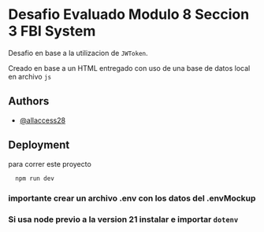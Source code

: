 # Desafio Evaluado Modulo 8 Seccion 3 FBI System

Desafio en base a la utilizacion de `JWToken`.

Creado en base a un HTML entregado con uso de una base de datos local en archivo `js`


## Authors

- [@allaccess28](https://www.github.com/allaccess28)


## Deployment

para correr este proyecto

```bash
  npm run dev
```

### importante crear un archivo .env con los datos del .envMockup

### Si usa node previo a la version 21 instalar e importar `dotenv`

